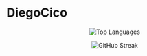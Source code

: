 # DiegoCico

<div align="center">
  
![Top Languages](https://github-readme-stats.vercel.app/api/top-langs?username=diegocico&theme=material-palenight&hide_border=true&layout=compact&langs_count=10&card_width=333)

![GitHub Streak](https://github-readme-streak-stats.herokuapp.com/?user=DiegoCico&theme=dark)




  
</div>
